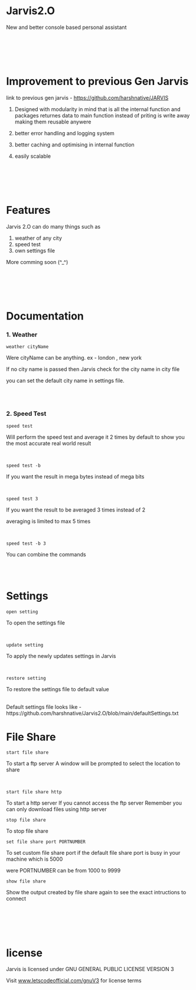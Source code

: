 # Jarvis2.O
New and better console based personal assistant

</br>
</br>
</br>
</br>

# Improvement to previous Gen Jarvis
link to previous gen jarvis - https://github.com/harshnative/JARVIS

1. Designed with modularity in mind that is all the internal function and packages returnes data to main function instead of priting is write away making them reusable anywere

2. better error handling and logging system

3. better caching and optimising in internal function

4. easily scalable


</br>
</br>
</br>
</br>

# Features

Jarvis 2.O can do many things such as

1. weather of any city
2. speed test
3. own settings file


More comming soon (^_^)


</br>
</br>
</br>
</br>

# Documentation

### 1. Weather

```
weather cityName
```

Were cityName can be anything.
ex - london , new york


If no city name is passed then Jarvis check for the city name in city file

you can set the default city name in settings file.

</br>
</br>

### 2. Speed Test
```
speed test
```

Will perform the speed test and average it 2 times by default to show you the most accurate real world result

</br>

```
speed test -b
```
If you want the result in mega bytes instead of mega bits

</br>

```
speed test 3
```
If you want the result to be averaged 3 times instead of 2

averaging is limited to max 5 times

</br>

```
speed test -b 3
```
You can combine the commands


</br>
</br>

# Settings
```
open setting
```
To open the settings file

</br>

```
update setting
```
To apply the newly updates settings in Jarvis 


</br>

```
restore setting
```
To restore the settings file to default value 

</br>
Default settings file looks like - https://github.com/harshnative/Jarvis2.O/blob/main/defaultSettings.txt




# File Share
```
start file share
```
To start a ftp server
A window will be prompted to select the location to share

</br>

```
start file share http
```
To start a http server
If you cannot access the ftp server
Remember you can only download files using http server
</br>


```
stop file share
```
To stop file share
</br>


```
set file share port PORTNUMBER
```
To set custom file share port if the default file share port is busy in your machine which is 5000

were PORTNUMBER can be from 1000 to 9999
</br>


```
show file share
```
Show the output created by file share again to see the exact intructions to connect
</br>


</br>
</br>
</br>
</br>

# license
Jarvis is licensed under GNU GENERAL PUBLIC LICENSE VERSION 3

Visit www.letscodeofficial.com/gnuV3 for license terms


